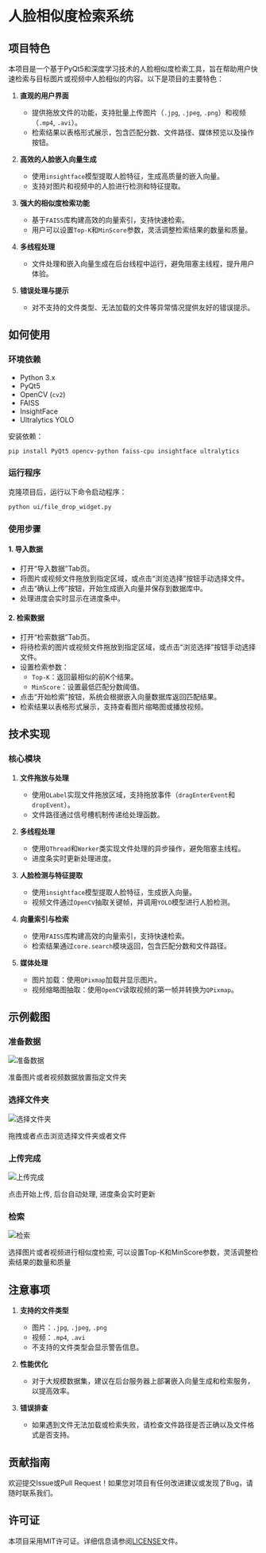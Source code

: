 ﻿# 人脸相似度检索系统

## 项目特色

本项目是一个基于PyQt5和深度学习技术的人脸相似度检索工具，旨在帮助用户快速检索与目标图片或视频中人脸相似的内容。以下是项目的主要特色：

1. **直观的用户界面**
   - 提供拖放文件的功能，支持批量上传图片（`.jpg`, `.jpeg`, `.png`）和视频（`.mp4`, `.avi`）。
   - 检索结果以表格形式展示，包含匹配分数、文件路径、媒体预览以及操作按钮。

2. **高效的人脸嵌入向量生成**
   - 使用`insightface`模型提取人脸特征，生成高质量的嵌入向量。
   - 支持对图片和视频中的人脸进行检测和特征提取。

3. **强大的相似度检索功能**
   - 基于`FAISS`库构建高效的向量索引，支持快速检索。
   - 用户可以设置`Top-K`和`MinScore`参数，灵活调整检索结果的数量和质量。

4. **多线程处理**
   - 文件处理和嵌入向量生成在后台线程中运行，避免阻塞主线程，提升用户体验。

5. **错误处理与提示**
   - 对不支持的文件类型、无法加载的文件等异常情况提供友好的错误提示。



## 如何使用

### 环境依赖

- Python 3.x
- PyQt5
- OpenCV (`cv2`)
- FAISS
- InsightFace
- Ultralytics YOLO

安装依赖：
```bash
pip install PyQt5 opencv-python faiss-cpu insightface ultralytics
```


### 运行程序

克隆项目后，运行以下命令启动程序：
```bash
python ui/file_drop_widget.py
```


### 使用步骤

#### 1. 导入数据
- 打开“导入数据”Tab页。
- 将图片或视频文件拖放到指定区域，或点击“浏览选择”按钮手动选择文件。
- 点击“确认上传”按钮，开始生成嵌入向量并保存到数据库中。
- 处理进度会实时显示在进度条中。

#### 2. 检索数据
- 打开“检索数据”Tab页。
- 将待检索的图片或视频文件拖放到指定区域，或点击“浏览选择”按钮手动选择文件。
- 设置检索参数：
  - `Top-K`：返回最相似的前K个结果。
  - `MinScore`：设置最低匹配分数阈值。
- 点击“开始检索”按钮，系统会根据嵌入向量数据库返回匹配结果。
- 检索结果以表格形式展示，支持查看图片缩略图或播放视频。



## 技术实现

### 核心模块

1. **文件拖放与处理**
   - 使用`QLabel`实现文件拖放区域，支持拖放事件（`dragEnterEvent`和`dropEvent`）。
   - 文件路径通过信号槽机制传递给处理函数。

2. **多线程处理**
   - 使用`QThread`和`Worker`类实现文件处理的异步操作，避免阻塞主线程。
   - 进度条实时更新处理进度。

3. **人脸检测与特征提取**
   - 使用`insightface`模型提取人脸特征，生成嵌入向量。
   - 视频文件通过`OpenCV`抽取关键帧，并调用`YOLO`模型进行人脸检测。

4. **向量索引与检索**
   - 使用`FAISS`库构建高效的向量索引，支持快速检索。
   - 检索结果通过`core.search`模块返回，包含匹配分数和文件路径。

5. **媒体处理**
   - 图片加载：使用`QPixmap`加载并显示图片。
   - 视频缩略图抽取：使用`OpenCV`读取视频的第一帧并转换为`QPixmap`。



## 示例截图

### 准备数据
![准备数据](images/准备数据.png)

准备图片或者视频数据放置指定文件夹

### 选择文件夹
![选择文件夹](images/选择文件夹.png)

拖拽或者点击浏览选择文件夹或者文件

### 上传完成
![上传完成](images/上传完成.png)

点击开始上传, 后台自动处理, 进度条会实时更新

### 检索
![检索](images/检索.png)

选择图片或者视频进行相似度检索, 可以设置Top-K和MinScore参数，灵活调整检索结果的数量和质量

## 注意事项

1. **支持的文件类型**
   - 图片：`.jpg`, `.jpeg`, `.png`
   - 视频：`.mp4`, `.avi`
   - 不支持的文件类型会显示警告信息。

2. **性能优化**
   - 对于大规模数据集，建议在后台服务器上部署嵌入向量生成和检索服务，以提高效率。

3. **错误排查**
   - 如果遇到文件无法加载或检索失败，请检查文件路径是否正确以及文件格式是否支持。



## 贡献指南

欢迎提交Issue或Pull Request！如果您对项目有任何改进建议或发现了Bug，请随时联系我们。



## 许可证

本项目采用MIT许可证。详细信息请参阅[LICENSE](LICENSE)文件。
